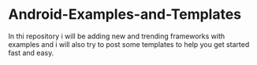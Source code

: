 # Android-Examples-and-Templates

  In thi repository i will be adding new and trending frameworks with examples and i will also try to post some templates to help you get started fast and easy.
